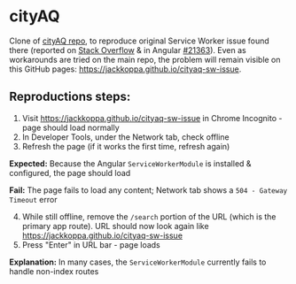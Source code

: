 # cityAQ

Clone of [cityAQ repo](https://github.com/jackkoppa/cityaq), to reproduce original Service Worker issue found there (reported on [Stack Overflow](https://stackoverflow.com/questions/48565629/how-to-handle-routing-in-angular-5-service-workers) & in Angular [#21363](https://github.com/angular/angular/issues/21636)). Even as workarounds are tried on the main repo, the problem will remain visible on this GitHub pages: https://jackkoppa.github.io/cityaq-sw-issue.

## Reproductions steps:
1. Visit https://jackkoppa.github.io/cityaq-sw-issue in Chrome Incognito - page should load normally
2. In Developer Tools, under the Network tab, check offline
3. Refresh the page (if it works the first time, refresh again)

**Expected:** Because the Angular `ServiceWorkerModule` is installed & configured, the page should load

**Fail:** The page fails to load any content; Network tab shows a `504 - Gateway Timeout` error

4. While still offline, remove the `/search` portion of the URL (which is the primary app route). URL should now look again like https://jackkoppa.github.io/cityaq-sw-issue
5. Press "Enter" in URL bar - page loads

**Explanation:** In many cases, the `ServiceWorkerModule` currently fails to handle non-index routes